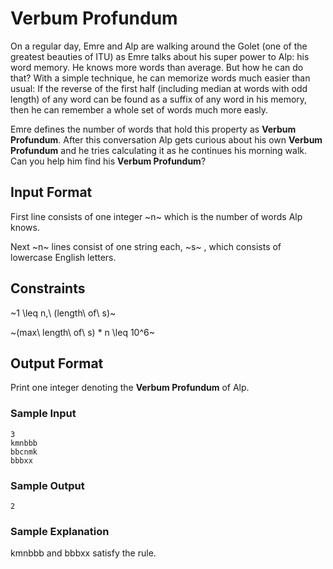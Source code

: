 # Verbum Profundum

On a regular day, Emre and Alp are walking around the Golet (one of the greatest beauties of ITU) as Emre talks about his super power to Alp: his word memory. He knows more words than average. But how he can do that? With a simple technique, he can memorize words much easier than usual: If the reverse of the first half (including median at words with odd length) of any word can be found as a suffix of any word in his memory, then he can remember a whole set of words much more easly.

Emre defines the number of words that hold this property as **Verbum Profundum**. After this conversation Alp gets curious about his own **Verbum Profundum** and he tries calculating it as he continues his morning walk. Can you help him find his **Verbum Profundum**?

## Input Format

First line consists of one integer ~n~ which is the number of words Alp knows.

Next ~n~ lines consist of one string each, ~s~ , which consists of lowercase English letters.

## Constraints

~1 \leq n,\ (length\ of\ s)~

~(max\ length\ of\ s) * n \leq 10^6~

## Output Format

Print one integer denoting the **Verbum Profundum** of Alp.

### Sample Input

```
3
kmnbbb
bbcnmk
bbbxx
```

### Sample Output

```
2
```

### Sample Explanation

kmnbbb and bbbxx satisfy the rule.